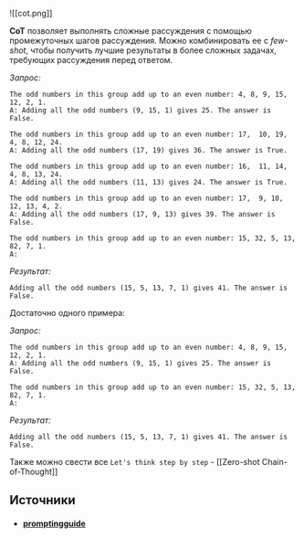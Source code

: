![[cot.png]]

**CoT** позволяет выполнять сложные рассуждения с помощью промежуточных шагов рассуждения. Можно комбинировать ее с *few-shot*, чтобы получить лучшие результаты в более сложных задачах, требующих рассуждения перед ответом.

_Запрос:_

```
The odd numbers in this group add up to an even number: 4, 8, 9, 15, 12, 2, 1.
A: Adding all the odd numbers (9, 15, 1) gives 25. The answer is False.

The odd numbers in this group add up to an even number: 17,  10, 19, 4, 8, 12, 24.
A: Adding all the odd numbers (17, 19) gives 36. The answer is True.

The odd numbers in this group add up to an even number: 16,  11, 14, 4, 8, 13, 24.
A: Adding all the odd numbers (11, 13) gives 24. The answer is True.

The odd numbers in this group add up to an even number: 17,  9, 10, 12, 13, 4, 2.
A: Adding all the odd numbers (17, 9, 13) gives 39. The answer is False.

The odd numbers in this group add up to an even number: 15, 32, 5, 13, 82, 7, 1. 
A:
```

_Результат:_

```
Adding all the odd numbers (15, 5, 13, 7, 1) gives 41. The answer is False.
```

Достаточно одного примера:

_Запрос:_

```
The odd numbers in this group add up to an even number: 4, 8, 9, 15, 12, 2, 1.
A: Adding all the odd numbers (9, 15, 1) gives 25. The answer is False.

The odd numbers in this group add up to an even number: 15, 32, 5, 13, 82, 7, 1. 
A:
```

_Результат:_

```
Adding all the odd numbers (15, 5, 13, 7, 1) gives 41. The answer is False.
```

Также можно свести все `Let's think step by step` - [[Zero-shot Chain-of-Thought]]

## Источники
- #### [promptingguide](https://www.promptingguide.ai/ru/techniques/cot)